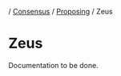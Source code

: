 / [Consensus](https://github.com/dolla-consortium/consensus) / [Proposing](https://github.com/dolla-consortium/consensus-proposing) / Zeus
# Zeus

Documentation to be done.